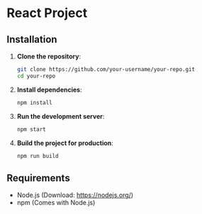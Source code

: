  # React Project

## Installation

1. **Clone the repository**:
    ```sh
    git clone https://github.com/your-username/your-repo.git
    cd your-repo
    ```

2. **Install dependencies**:
    ```sh
    npm install
    ```

3. **Run the development server**:
    ```sh
    npm start
    ```

4. **Build the project for production**:
    ```sh
    npm run build
    ```

## Requirements
- Node.js (Download: https://nodejs.org/)
- npm (Comes with Node.js)
